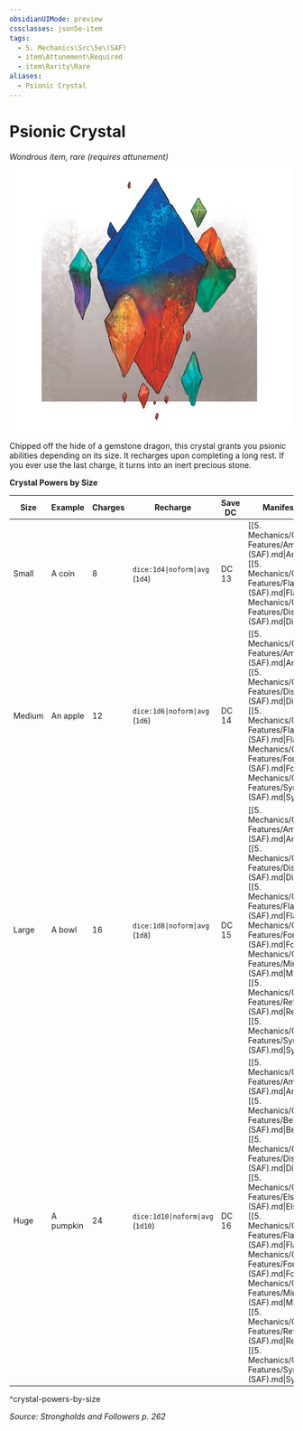 ```yaml
---
obsidianUIMode: preview
cssclasses: json5e-item
tags:
  - 5. Mechanics\Src\5e\(SAF)
  - item\Attunement\Required
  - item\Rarity\Rare
aliases:
  - Psionic Crystal
---
```

# Psionic Crystal
*Wondrous item, rare (requires attunement)*  
![](https://raw.githubusercontent.com/TheGiddyLimit/homebrew/master/_img/SaF/psionic-crystal.jpg#right)  


Chipped off the hide of a gemstone dragon, this crystal grants you psionic abilities depending on its size. It recharges upon completing a long rest. If you ever use the last charge, it turns into an inert precious stone.

**Crystal Powers by Size**

| Size | Example | Charges | Recharge | Save DC | Manifestations |
|------|---------|---------|----------|---------|----------------|
| Small | A coin | 8 | `dice:1d4\|noform\|avg` (`1d4`) | DC 13 | [[5. Mechanics/Optional Features/Amplify (SAF).md\|Amplify]], [[5. Mechanics/Optional Features/Flay (SAF).md\|Flay]], [[5. Mechanics/Optional Features/Distance (SAF).md\|Distance]] |
| Medium | An apple | 12 | `dice:1d6\|noform\|avg` (`1d6`) | DC 14 | [[5. Mechanics/Optional Features/Amplify (SAF).md\|Amplify]], [[5. Mechanics/Optional Features/Distance (SAF).md\|Distance]], [[5. Mechanics/Optional Features/Flay (SAF).md\|Flay]], [[5. Mechanics/Optional Features/Forget (SAF).md\|Forget]], [[5. Mechanics/Optional Features/Sympathy (SAF).md\|Sympathy]] |
| Large | A bowl | 16 | `dice:1d8\|noform\|avg` (`1d8`) | DC 15 | [[5. Mechanics/Optional Features/Amplify (SAF).md\|Amplify]], [[5. Mechanics/Optional Features/Distance (SAF).md\|Distance]], [[5. Mechanics/Optional Features/Flay (SAF).md\|Flay]], [[5. Mechanics/Optional Features/Forget (SAF).md\|Forget]], [[5. Mechanics/Optional Features/Mindscape (SAF).md\|Mindscape]], [[5. Mechanics/Optional Features/Reflection (SAF).md\|Reflection]], [[5. Mechanics/Optional Features/Sympathy (SAF).md\|Sympathy]] |
| Huge | A pumpkin | 24 | `dice:1d10\|noform\|avg` (`1d10`) | DC 16 | [[5. Mechanics/Optional Features/Amplify (SAF).md\|Amplify]], [[5. Mechanics/Optional Features/Believe (SAF).md\|Believe]], [[5. Mechanics/Optional Features/Distance (SAF).md\|Distance]], [[5. Mechanics/Optional Features/Elsewhere (SAF).md\|Elsewhere]], [[5. Mechanics/Optional Features/Flay (SAF).md\|Flay]], [[5. Mechanics/Optional Features/Forget (SAF).md\|Forget]], [[5. Mechanics/Optional Features/Mindscape (SAF).md\|Mindscape]], [[5. Mechanics/Optional Features/Reflection (SAF).md\|Reflection]], [[5. Mechanics/Optional Features/Sympathy (SAF).md\|Sympathy]] |
^crystal-powers-by-size

*Source: Strongholds and Followers p. 262*
